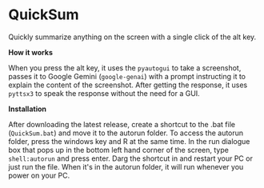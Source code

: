 # QuickSum
Quickly summarize anything on the screen with a single click of the alt key.

**How it works**

When you press the alt key, it uses the `pyautogui` to take a screenshot, passes it to Google Gemini (`google-genai`) with a
prompt instructing it to explain the content of the screenshot. After getting the response, it uses `pyttsx3` to speak the
response without the need for a GUI.

**Installation**

After downloading the latest release, create a shortcut to the .bat file (`QuickSum.bat`) and move it to the autorun folder.
To access the autorun folder, press the windows key and R at the same time. In the run dialogue box that pops up in the bottom
left hand corner of the screen, type `shell:autorun` and press enter. Darg the shortcut in and restart your PC or just run the
file. When it's in the autorun folder, it will run whenever you power on your PC.

